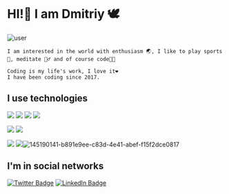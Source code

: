 # HI!👋 I am Dmitriy 🕊
![user](https://user-images.githubusercontent.com/64576179/145190141-b891e9ee-c83d-4e41-abef-f15f2dce0817.jpg)
```
I am interested in the world with enthusiasm 🌏, I like to play sports💪, meditate 🧘‍♂️ and of course code👨‍💻

Coding is my life's work, I love it❤️
I have been coding since 2017.
```

## I use technologies

![](https://img.shields.io/badge/Coding-PHP-informational?style=for-the-badge&logo=php&logoColor=white&color=1e8cbe)
![](https://img.shields.io/badge/Database-MySQL-informational?style=for-the-badge&logo=mysql&logoColor=white&color=f29209)
![](https://img.shields.io/badge/HTML5-HTML-informational?style=for-the-badge&logo=html5&logoColor=white&color=e44d26)
![](https://img.shields.io/badge/Style-CSS-informational?style=for-the-badge&logo=css3&logoColor=white&color=264de4)

![](https://img.shields.io/badge/cms-Wordpress-informational?style=for-the-badge&logo=wordpress&logoColor=white&color=7175aa)
![](https://img.shields.io/badge/cms-OpenCart-informational?style=for-the-badge&logo=opencart&logoColor=white&color=31bdeb)

![](https://img.shields.io/badge/SCM-git-informational?style=for-the-badge&logo=git&logoColor=white&color=90311f)
![](https://img.shields.io/badge/environment-Docker-informational?style=for-the-badge&logo=docker&logoColor=white&color=0b6084)![145190141-b891e9ee-c83d-4e41-abef-f15f2dce0817](https://user-images.githubusercontent.com/64576179/145190398-a6ab1eaf-0e98-45c1-b2f7-7b4e271dae13.jpg)



## I'm in social networks

[![Twitter Badge](https://img.shields.io/badge/Twitter-Profile-informational?style=for-the-badge&logo=twitter&logoColor=white&color=1CA2F1)](https://twitter.com/Vasilevskiy_dm)
[![LinkedIn Badge](https://img.shields.io/badge/LinkedIn-Profile-informational?style=for-the-badge&logo=linkedin&logoColor=white&color=0D76A8)](https://www.linkedin.com/in/dmitriy-vasilevskiy-4738271a2/)

